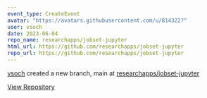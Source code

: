 ```yaml
---
event_type: CreateEvent
avatar: "https://avatars.githubusercontent.com/u/814322?"
user: vsoch
date: 2023-06-04
repo_name: researchapps/jobset-jupyter
html_url: https://github.com/researchapps/jobset-jupyter
repo_url: https://github.com/researchapps/jobset-jupyter
---
```


<a href='https://github.com/vsoch' target='_blank'>vsoch</a> created a new branch, main at <a href='https://github.com/researchapps/jobset-jupyter' target='_blank'>researchapps/jobset-jupyter</a>

<a href='https://github.com/researchapps/jobset-jupyter' target='_blank'>View Repository</a>